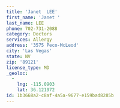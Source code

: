 ```yaml
---
title: 'Janet  LEE'
first_name: 'Janet '
last_name: LEE
phone: 702-731-2088
category: Doctors
services: Allergy
address: '3575 Peco-McLeod'
city: 'Las Vegas'
state: NV
zip: '89121'
license_type: MD
_geoloc:
  -
    lng: -115.0903
    lat: 36.121972
id: 1b3668a2-c8af-4a5a-9677-e159bad8285b
---
```

